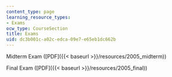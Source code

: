```yaml
---
content_type: page
learning_resource_types:
- Exams
ocw_type: CourseSection
title: Exams
uid: dc3b001c-a02c-edca-09e7-e65eb1dc662b
---
```


Midterm Exam ([PDF]({{< baseurl >}}/resources/2005_midterm))

Final Exam ([PDF]({{< baseurl >}}/resources/2005_final))
